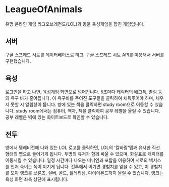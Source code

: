 # LeagueOfAnimals
유명 온라인 게임 리그오브레전드(LOL)과 동물 육성게임을 합친 게임입니다.
## 서버
구글 스프레드 시트를 데이터베이스로 하고, 구글 스프레드 시트 API를 이용해서 서버를 구현했습니다.
## 육성
로그인을 하고 나면, 육성게임 화면으로 넘어갑니다. 5초마다 캐릭터의 배고픔, 졸림 등의 욕구 바가 줄어듭니다.
이 욕구바를 주어진 도구들을 클릭하여 채워주어야 하며, 채우지 못할 시 알림창이 뜹니다.
방에 있는 책을 클릭하면 study room으로 이동할 수 있습니다. study room에서는 컴퓨터, 액자, 책을 클릭하여 공부 레벨을 올릴 수 있습니다.
공부 레벨은 벽에 있는 화이트보드로 확인할 수 있습니다.
## 전투
방에서 텔레비전에 나와 있는 LOL 로고를 클릭하면, LOL의 '칼바람'맵과 유사한 직선 형태의 맵으로 들어가게 됩니다.
두명의 유저가 함께 싸울 수 있으며, 화살표로 캐릭터를 이동시킬 수 있습니다.
일정 시간마다 나오는 미니언과 포탑을 이용하여 서로의 넥서스를 먼저 죽이는 쪽이 이기게 됩니다.
전투에서 이기면 경험치를 얻을 수 있고, 이 경험치를 모아 랭크를 브론즈, 실버, 골드, 플레티넘, 다이아몬드까지 올릴 수 있습니다.
랭크는 육성 화면 좌측 상단에 표시됩니다. 
